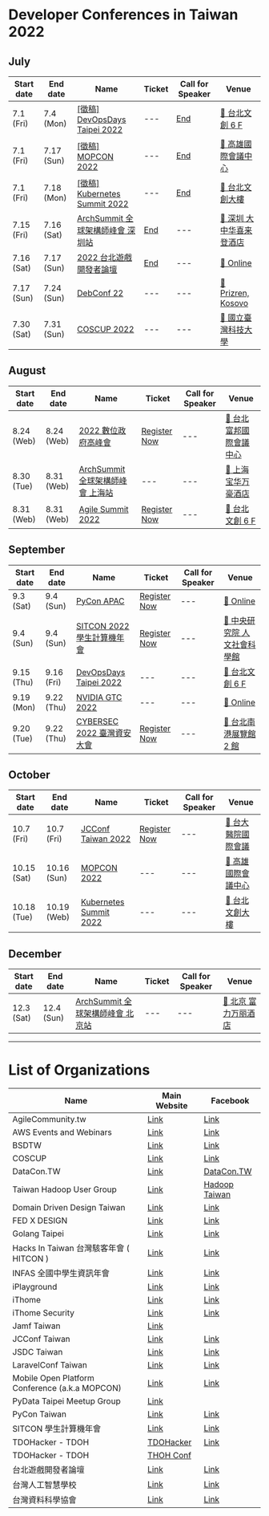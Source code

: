 # Developer Conferences in Taiwan 2022

## July

| Start date | End date | Name | Ticket | Call for Speaker | Venue |
| ---------- | -------- | ---- | ------ | ---------------- | ----- |
| 7.1 (Fri) | 7.4 (Mon) | [[徵稿] DevOpsDays Taipei 2022](https://devopsdays.tw/) | --- | [End](https://devopsdays.tw/2022/CFP/) | [🛵 台北文創 6 F](https://maps.google.com/?q=%E5%8F%B0%E5%8C%97%E6%96%87%E5%89%B5%206%20F)
 |7.1 (Fri) | 7.17 (Sun) | [[徵稿] MOPCON 2022](https://mopcon.org/) | --- | [End](https://www.facebook.com/mopcon/posts/pfbid02uepLmyAmqb5Eddyhxwax4DPBkirunqAf2UYzCuSk2FDa18s5rUjnp5yxa1xWhuZFl?__cft__[0]=AZVoeIrQQVvOuC32cRAirLEHUbTDeK9Mc4uWQ0YyBQLmgKTvoiCIghEoW5SAzbhgSl9vLinWcVOFcizRF-6nGgVBxnIFOuXCpBSwZVtdvspy4I1nvXXglaVj_SolrV1_CpJADThg54FhAlxu74ylMbIFNRyUIgSNuMjogiOpPamFmUG5Jccq0HZh5xDVCBOpEsKW9_dzVquok11qCyYl0QKX&__tn__=%2CO%2CP-R) | [🛵 高雄國際會議中心](https://maps.google.com/?q=%E9%AB%98%E9%9B%84%E5%9C%8B%E9%9A%9B%E6%9C%83%E8%AD%B0%E4%B8%AD%E5%BF%83)
 |7.1 (Fri) | 7.18 (Mon) | [[徵稿] Kubernetes Summit 2022](https://k8s.ithome.com.tw/) | --- | [End](https://k8s.ithome.com.tw/CFP) | [🛵 台北文創大樓](https://maps.google.com/?q=%E5%8F%B0%E5%8C%97%E6%96%87%E5%89%B5%E5%A4%A7%E6%A8%93)
 |7.15 (Fri) | 7.16 (Sat) | [ArchSummit 全球架構師峰會 深圳站](https://archsummit.infoq.cn/2022/shenzhen/schedule) | [End](https://archsummit.infoq.cn/2022/shenzhen/apply) | --- | [🛫 深圳 大中华喜来登酒店](https://maps.google.com/?q=%E6%B7%B1%E5%9C%B3%20%E5%A4%A7%E4%B8%AD%E5%8D%8E%E5%96%9C%E6%9D%A5%E7%99%BB%E9%85%92%E5%BA%97)
 |7.16 (Sat) | 7.17 (Sun) | [2022 台北遊戲開發者論壇](https://2022.tgdf.tw/) | [End](https://tgdf.kktix.cc/events/2022tgdf) | --- | [🛵 Online](https://maps.google.com/?q=Online)
 |7.17 (Sun) | 7.24 (Sun) | [DebConf 22](https://debconf22.debconf.org/) | --- | --- | [🛫 Prizren, Kosovo](https://maps.google.com/?q=Prizren,%20Kosovo)
 |7.30 (Sat) | 7.31 (Sun) | [COSCUP 2022](https://coscup.org/2022/zh-TW//) | --- | --- | [🛵 國立臺灣科技大學](https://maps.google.com/?q=%E5%9C%8B%E7%AB%8B%E8%87%BA%E7%81%A3%E7%A7%91%E6%8A%80%E5%A4%A7%E5%AD%B8) |

## August

| Start date | End date | Name | Ticket | Call for Speaker | Venue |
| ---------- | -------- | ---- | ------ | ---------------- | ----- |
| 8.24 (Web) | 8.24 (Web) | [2022 數位政府高峰會](https://egov.ithome.com.tw/) | [Register Now](https://event.ithome.com.tw/live/egov2022/index.html) | --- | [🛵 台北富邦國際會議中心](https://maps.google.com/?q=%E5%8F%B0%E5%8C%97%E5%AF%8C%E9%82%A6%E5%9C%8B%E9%9A%9B%E6%9C%83%E8%AD%B0%E4%B8%AD%E5%BF%83)
 |8.30 (Tue) | 8.31 (Web) | [ArchSummit 全球架構師峰會 上海站](https://archsummit.infoq.cn/2022/shanghai/schedule) | --- | --- | [🛫 上海 宝华万豪酒店](https://maps.google.com/?q=%E4%B8%8A%E6%B5%B7%20%E5%AE%9D%E5%8D%8E%E4%B8%87%E8%B1%AA%E9%85%92%E5%BA%97)
 |8.31 (Web) | 8.31 (Web) | [Agile Summit 2022](https://agile.ithome.com.tw/) | [Register Now](https://agile.ithome.com.tw/#linkTicket) | --- | [🛵 台北文創 6 F](https://maps.google.com/?q=%E5%8F%B0%E5%8C%97%E6%96%87%E5%89%B5%206%20F) |

## September

| Start date | End date | Name | Ticket | Call for Speaker | Venue |
| ---------- | -------- | ---- | ------ | ---------------- | ----- |
| 9.3 (Sat) | 9.4 (Sun) | [PyCon APAC](https://tw.pycon.org/) | [Register Now](https://tw.pycon.org/2022/zh-hant/registration/tickets) | --- | [🛵 Online](https://maps.google.com/?q=Online)
 |9.4 (Sun) | 9.4 (Sun) | [SITCON 2022 學生計算機年會](https://sitcon.org/2022/) | [Register Now](https://sitcon.org/2022/) | --- | [🛵 中央研究院 人文社會科學館](https://maps.google.com/?q=%E4%B8%AD%E5%A4%AE%E7%A0%94%E7%A9%B6%E9%99%A2%20%E4%BA%BA%E6%96%87%E7%A4%BE%E6%9C%83%E7%A7%91%E5%AD%B8%E9%A4%A8)
 |9.15 (Thu) | 9.16 (Fri) | [DevOpsDays Taipei 2022](https://devopsdays.tw/) | --- | --- | [🛵 台北文創 6 F](https://maps.google.com/?q=%E5%8F%B0%E5%8C%97%E6%96%87%E5%89%B5%206%20F)
 |9.19 (Mon) | 9.22 (Thu) | [NVIDIA GTC 2022](https://www.nvidia.com/zh-tw/gtc/) | --- | --- | [🛫 Online](https://maps.google.com/?q=Online)
 |9.20 (Tue) | 9.22 (Thu) | [CYBERSEC 2022 臺灣資安大會](https://cyber.ithome.com.tw/) | [Register Now](https://signupcybersec.ithome.com.tw/signup/2022) | --- | [🛵 台北南港展覽館 2 館](https://maps.google.com/?q=%E5%8F%B0%E5%8C%97%E5%8D%97%E6%B8%AF%E5%B1%95%E8%A6%BD%E9%A4%A8%202%20%E9%A4%A8) |

## October

| Start date | End date | Name | Ticket | Call for Speaker | Venue |
| ---------- | -------- | ---- | ------ | ---------------- | ----- |
| 10.7 (Fri) | 10.7 (Fri) | [JCConf Taiwan 2022](https://jcconf.tw/) | [Register Now](https://pretalx.com/jcconf-2022/cfp) | --- | [🛵 台大醫院國際會議](https://maps.google.com/?q=%E5%8F%B0%E5%A4%A7%E9%86%AB%E9%99%A2%E5%9C%8B%E9%9A%9B%E6%9C%83%E8%AD%B0)
 |10.15 (Sat) | 10.16 (Sun) | [MOPCON 2022](https://mopcon.org/) | --- | --- | [🛵 高雄國際會議中心](https://maps.google.com/?q=%E9%AB%98%E9%9B%84%E5%9C%8B%E9%9A%9B%E6%9C%83%E8%AD%B0%E4%B8%AD%E5%BF%83)
 |10.18 (Tue) | 10.19 (Web) | [Kubernetes Summit 2022](https://k8s.ithome.com.tw/) | --- | --- | [🛵 台北文創大樓](https://maps.google.com/?q=%E5%8F%B0%E5%8C%97%E6%96%87%E5%89%B5%E5%A4%A7%E6%A8%93) |

## December

| Start date | End date | Name | Ticket | Call for Speaker | Venue |
| ---------- | -------- | ---- | ------ | ---------------- | ----- |
| 12.3 (Sat) | 12.4 (Sun) | [ArchSummit 全球架構師峰會 北京站](https://archsummit.infoq.cn/2022/beijing) | --- | --- | [🛫 北京 富力万丽酒店](https://maps.google.com/?q=%E5%8C%97%E4%BA%AC%20%E5%AF%8C%E5%8A%9B%E4%B8%87%E4%B8%BD%E9%85%92%E5%BA%97) |

---

# List of Organizations

| Name | Main Website | Facebook |
| ---- | ------------ | -------- |
| AgileCommunity.tw | [Link](https://agilecommunity.tw/) | [Link](https://www.facebook.com/AgileCommunity.tw/)
 |AWS Events and Webinars | [Link](https://aws.amazon.com/events) | [Link](https://www.facebook.com/amazonwebservices)
 |BSDTW | [Link](https://bsdtw.org/) | [Link](https://www.facebook.com/BSDTW/)
 |COSCUP | [Link](https://coscup.org/) | [Link](https://www.facebook.com/coscup/)
 |DataCon.TW | [Link](https://datacon.tw/) | [DataCon.TW](https://zh-tw.facebook.com/datacon.tw/)
 |Taiwan Hadoop User Group | [Link](http://www.hadoop.tw/) | [Hadoop Taiwan](https://www.facebook.com/groups/hadoop.tw/)
 |Domain Driven Design Taiwan | [Link](https://www.ddd-tw.com/) | [Link](https://www.facebook.com/DDDCommunity.tw/)
 |FED X DESIGN | [Link](https://www.fed.tw/) | [Link](https://www.facebook.com/groups/f2e.tw/)
 |Golang Taipei | [Link](https://www.meetup.com/golang-taipei-meetup) | [Link](https://www.facebook.com/groups/269001993248363)
 |Hacks In Taiwan 台灣駭客年會 ( HITCON ) | [Link](https://hitcon.org/) | [Link](https://www.facebook.com/HITCON)
 |INFAS 全國中學生資訊年會 | [Link](https://infas.club/) | [Link](https://www.facebook.com/infas.club)
 |iPlayground | [Link](https://iplayground.io/) | [Link](https://www.facebook.com/theiPlayground)
 |iThome | [Link](https://www.ithome.com.tw/) | [Link](https://zh-tw.facebook.com/ithomeonline)
 |iThome Security | [Link](https://www.ithome.com.tw/) | [Link](https://zh-tw.facebook.com/ithomecyber)
 |Jamf Taiwan | [Link](https://twitter.com/JAMFSoftwareTW) | 
JCConf Taiwan | [Link](https://jcconf.tw/) | [Link](https://www.facebook.com/jcconf/)
 |JSDC Taiwan | [Link](https://jsdc.tw/) | [Link](https://www.facebook.com/JSDC.TW/)
 |LaravelConf Taiwan | [Link](https://laravelconf.tw/) | [Link](https://zh-tw.facebook.com/laravelconftw/)
 |Mobile Open Platform Conference (a.k.a MOPCON) | [Link](https://mopcon.org/) | [Link](https://zh-tw.facebook.com/mopcon/)
 |PyData Taipei Meetup Group | [Link](https://www.meetup.com/PyData-Taipei-Meetup-Group/) | 
PyCon Taiwan | [Link](https://tw.pycon.org) | [Link](https://zh-tw.facebook.com/pycontw/)
 |SITCON 學生計算機年會 | [Link](https://sitcon.org/) | [Link](https://sitcon.org/fb)
 |TDOHacker - TDOH | [TDOHacker](https://tdohacker.org/) | [Link](https://www.facebook.com/tdohacker)
 |TDOHacker - TDOH | [THOH Conf](https://tdoh-conf.online/) | 
台北遊戲開發者論壇 | [Link](https://tgdf.tw/) | [Link](https://www.facebook.com/TGDF.Official/)
 |台灣人工智慧學校 | [Link](https://aiacademy.tw/) | [Link](https://www.facebook.com/aiacademy.tw/)
 |台灣資料科學協會 | [Link](http://foundation.datasci.tw/) | [Link](https://www.facebook.com/twdsconf/) |
